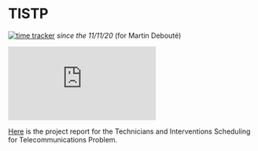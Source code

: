 # TISTP
[![time tracker](https://wakatime.com/badge/github/mdeboute/tistp_optim.svg)](https://wakatime.com/badge/github/mdeboute/tistp_optim) *since the 11/11/20* (for Martin Debouté)

<embed src="https://github.com/mdeboute/tistp_optim/blob/master/TISTP.pdf" type="application/pdf">


[Here](https://www.overleaf.com/read/ydjtdmxyygkn) is the project report for the Technicians and Interventions Scheduling for Telecommunications Problem.
